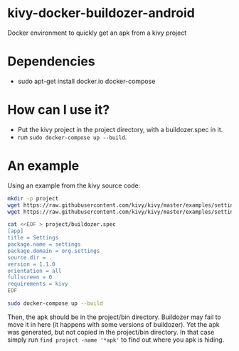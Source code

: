 # kivy-docker-buildozer-android
Docker environment to quickly get an apk from a kivy project

# Dependencies

* sudo apt-get install docker.io docker-compose

# How can I use it?

* Put the kivy project in the project directory, with a buildozer.spec in it.
* run `sudo docker-compose up --build`.

# An example

Using an example from the kivy source code:

```bash
mkdir -p project
wget https://raw.githubusercontent.com/kivy/kivy/master/examples/settings/main.py -O project/main.py
wget https://raw.githubusercontent.com/kivy/kivy/master/examples/settings/android.txt -O project/android.txt

cat <<EOF > project/buildozer.spec
[app]
title = Settings
package.name = settings
package.domain = org.settings
source.dir = .
version = 1.1.0
orientation = all
fullscreen = 0
requirements = kivy
EOF

sudo docker-compose up --build
```

Then, the apk should be in the project/bin directory. Buildozer may fail to move
it in here (it happens with some versions of buildozer). Yet the apk was
generated, but not copied in the project/bin directory. In that case simply run
```find project -name '*apk'``` to find out where you apk is hiding.

